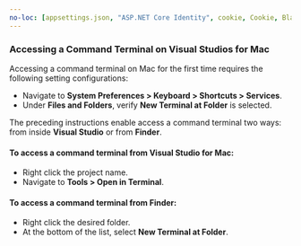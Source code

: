 ```yaml
---
no-loc: [appsettings.json, "ASP.NET Core Identity", cookie, Cookie, Blazor, "Blazor Server", "Blazor WebAssembly", "Identity", "Let's Encrypt", Razor, SignalR]
---
```

### Accessing a Command Terminal on Visual Studios for Mac

Accessing a command terminal on Mac for the first time requires the following setting configurations:

* Navigate to **System Preferences > Keyboard > Shortcuts > Services**.
* Under **Files and Folders**, verify **New Terminal at Folder** is selected.

The preceding instructions enable access a command terminal two ways: from inside **Visual Studio** or from **Finder**. 

#### To access a command terminal from Visual Studio for Mac:

* Right click the project name.
* Navigate to **Tools > Open in Terminal**.

#### To access a command terminal from Finder:

* Right click the desired folder.
* At the bottom of the list, select **New Terminal at Folder**.
